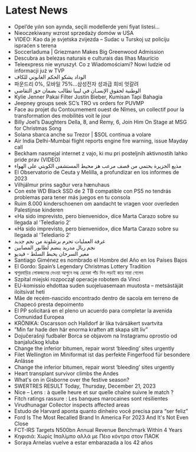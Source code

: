 # Latest News
-  Opel’de yılın son ayında, seçili modellerde yeni fiyat listesi...
-  Nieoczekiwany wzrost sprzedaży domów w USA
-  VIDEO: Kao da je svjetska zvijezda – Sudac u Turskoj uz policiju ispraćen s terena
-  Soccerladuma | Griezmann Makes Big Greenwood Admission
-  Descubra as belezas naturais e culturais das Ilhas Maurício
-  Teleexpress nie wyruszył. Co z Wiadomościami? Nowi ludzie od informacji już w TVP
-  الوداد يشكو الحكم الغابوني للكاف
-  파운드리 0%, 모바일 75%...삼성전자 성과급 희비 엇갈려
-  الوطنية لحقوق الإنسـان في ليبيا تطالب بضمان حق التقاضي
-  Kylie Jenner Pakai Filter Justin Bieber, Kumisan Tapi Bahagia
-  Jeepney groups seek SC’s TRO vs orders for PUVMP
-  Face au projet du Contournement ouest de Nîmes, un collectif pour la transformation des mobilités voit le jour
-  Billy Joel’s Daughters Della, 8, and Remy, 6, Join Him On Stage at MSG for Christmas Song
-  Solana sbarca anche su Trezor | $SOL continua a volare
-  Air India Delhi-Mumbai flight reports engine fire warning, issue Mayday call
-  Beckham nasmejal internet z vajo, ki mu pri posteljnih aktivnostih lahko pride prav (VIDEO)
-  مذيع الجزيرة يحتمي من قصف مرعب هز محيط المستشفى الكويتي على الهواء
-  El Observatorio de Ceuta y Melilla, a profundizar en los informes de 2023
-  Vilhjálmur prins sagður vera hænuhaus
-  Con este WD Black SSD de 2 TB compatible con PS5 no tendrás problemas para tener más juegos en tu consola
-  Ruim 8.000 kinderschoenen om aandacht te vragen voor overleden Palestijnse kinderen
-  «Ha sido imprevisto, pero bienvenido», dice Marta Carazo sobre su llegada al 'Telediario 2'
-  «Ha sido imprevisto, pero bienvenido», dice Marta Carazo sobre su llegada al 'Telediario 2'
-  غرفة العمليات تحرم برشلونة من نجم جديد
-  نجم ريال مدريد ينضم لطابور المصابين
-  مغير السرحان يحبط السلط - فيديو
-  Santiago Giménez es nombrado el Hombre del Año en los Países Bajos
-  El Gordo: Spain’s Legendary Christmas Lottery Tradition
-  শ্বশুরবাড়ির লোকজনের দেওয়া আগুনে দগ্ধ রেবেকা পাঁচ দিন লড়াই করে মারা গেলেন
-  Szpital miejski rozpoczął operacje robotem da Vinci
-  EU-komissio ehdottaa suden suojeluasemaan muutosta – metsästäjät iloitsivat heti
-  Mãe de recém-nascido encontrado dentro de sacola em terreno de Chapecó presta depoimento
-  El PP solicitará en el pleno un acuerdo para completar la avenida Comunidad Europea
-  KRÖNIKA: Oscarsson och Halldorf är lika tvärsäkert svartvita
-  ”Min far hade den här enorma kraften att skapa sitt liv”
-  Dojučerašnji fudbaler Borca se objavom na Instagramu oprostio od banjalučkog kluba
-  Change the inferior bitumen, repair worst ‘bleeding’ sites urgently
-  Filet Wellington im Miniformat ist das perfekte Fingerfood für besondere Anlässe
-  Change the inferior bitumen, repair worst ‘bleeding’ sites urgently
-  Heart transplant survivor climbs the Andes
-  What's on in Gisborne over the festive season?
-  SWERTRES RESULT Today, Thursday, December 21, 2023
-  Nice – Lens : à quelle heure et sur quelle chaîne suivre le match ?
-  Fitch ratings rassure : Les banques marocaines sont résilientes
-  Virudhunagar Collector inspects affected areas
-  Estudo de Harvard aponta quanto dinheiro você precisa para “ser feliz”
-  Ford Is The Most Recalled Brand In America For 2023 And It's Not Even Close
-  FCT-IRS Targets N500bn Annual Revenue Benchmark Within 4 Years
-  Κηφισιά: Χωρίς Ιπαλίμπο αλλά με Πέιο κόντρα στον ΠΑΟΚ
-  Soraya Arnelas vuelve a estar embarazada a los 42 años
